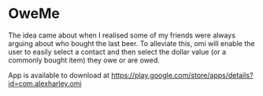 # OweMe

The idea came about when I realised some of my friends were always arguing about who bought the last beer. To alleviate this, omi will enable the user to easily select a contact and then select the dollar value (or a commonly bought item) they owe or are owed. 

App is available to download at https://play.google.com/store/apps/details?id=com.alexharley.omi
